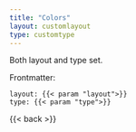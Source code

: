 ```yaml
---
title: "Colors"
layout: customlayout
type: customtype
---
```


Both layout and type set.

Frontmatter:

```
layout: {{< param "layout">}}
type: {{< param "type">}}
```


{{< back >}}